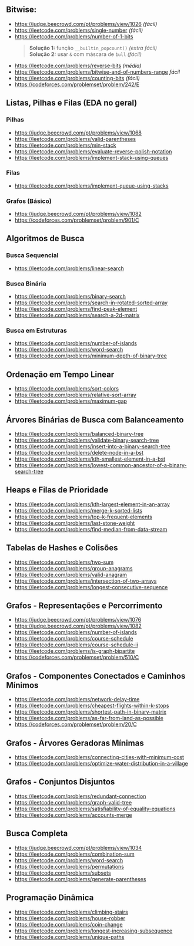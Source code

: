 ## Bitwise:
- https://judge.beecrowd.com/pt/problems/view/1026  *(fácil)*
- https://leetcode.com/problems/single-number  *(fácil)*
- https://leetcode.com/problems/number-of-1-bits  
  > **Solução 1:** função `__builtin_popcount()` *(extra fácil)*  
  > **Solução 2:** usar `&` com máscara de `1ull` *(fácil)*
- https://leetcode.com/problems/reverse-bits  *(média)*
- https://leetcode.com/problems/bitwise-and-of-numbers-range *fácil*
- https://leetcode.com/problems/counting-bits  *(fácil)*
- https://codeforces.com/problemset/problem/242/E  



## Listas, Pilhas e Filas (EDA no geral)
### Pilhas
- https://judge.beecrowd.com/pt/problems/view/1068  
- https://leetcode.com/problems/valid-parentheses  
- https://leetcode.com/problems/min-stack  
- https://leetcode.com/problems/evaluate-reverse-polish-notation  
- https://leetcode.com/problems/implement-stack-using-queues  

### Filas
- https://leetcode.com/problems/implement-queue-using-stacks  

### Grafos (Básico)
- https://judge.beecrowd.com/pt/problems/view/1082  
- https://codeforces.com/problemset/problem/901/C  



## Algoritmos de Busca
### Busca Sequencial
- https://leetcode.com/problems/linear-search

### Busca Binária
- https://leetcode.com/problems/binary-search  
- https://leetcode.com/problems/search-in-rotated-sorted-array  
- https://leetcode.com/problems/find-peak-element  
- https://leetcode.com/problems/search-a-2d-matrix  

### Busca em Estruturas
- https://leetcode.com/problems/number-of-islands  
- https://leetcode.com/problems/word-search  
- https://leetcode.com/problems/minimum-depth-of-binary-tree  

## Ordenação em Tempo Linear
- https://leetcode.com/problems/sort-colors  
- https://leetcode.com/problems/relative-sort-array  
- https://leetcode.com/problems/maximum-gap  

## Árvores Binárias de Busca com Balanceamento
- https://leetcode.com/problems/balanced-binary-tree  
- https://leetcode.com/problems/validate-binary-search-tree  
- https://leetcode.com/problems/insert-into-a-binary-search-tree  
- https://leetcode.com/problems/delete-node-in-a-bst  
- https://leetcode.com/problems/kth-smallest-element-in-a-bst  
- https://leetcode.com/problems/lowest-common-ancestor-of-a-binary-search-tree  

## Heaps e Filas de Prioridade
- https://leetcode.com/problems/kth-largest-element-in-an-array  
- https://leetcode.com/problems/merge-k-sorted-lists  
- https://leetcode.com/problems/top-k-frequent-elements  
- https://leetcode.com/problems/last-stone-weight  
- https://leetcode.com/problems/find-median-from-data-stream  

## Tabelas de Hashes e Colisões
- https://leetcode.com/problems/two-sum  
- https://leetcode.com/problems/group-anagrams  
- https://leetcode.com/problems/valid-anagram  
- https://leetcode.com/problems/intersection-of-two-arrays  
- https://leetcode.com/problems/longest-consecutive-sequence  

## Grafos - Representações e Percorrimento
- https://judge.beecrowd.com/pt/problems/view/1076  
- https://judge.beecrowd.com/pt/problems/view/1082  
- https://leetcode.com/problems/number-of-islands  
- https://leetcode.com/problems/course-schedule  
- https://leetcode.com/problems/course-schedule-ii  
- https://leetcode.com/problems/is-graph-bipartite  
- https://codeforces.com/problemset/problem/510/C  

## Grafos - Componentes Conectados e Caminhos Mínimos
- https://leetcode.com/problems/network-delay-time  
- https://leetcode.com/problems/cheapest-flights-within-k-stops  
- https://leetcode.com/problems/shortest-path-in-binary-matrix  
- https://leetcode.com/problems/as-far-from-land-as-possible  
- https://codeforces.com/problemset/problem/20/C  

## Grafos - Árvores Geradoras Mínimas
- https://leetcode.com/problems/connecting-cities-with-minimum-cost  
- https://leetcode.com/problems/optimize-water-distribution-in-a-village  

## Grafos - Conjuntos Disjuntos
- https://leetcode.com/problems/redundant-connection  
- https://leetcode.com/problems/graph-valid-tree  
- https://leetcode.com/problems/satisfiability-of-equality-equations  
- https://leetcode.com/problems/accounts-merge  

## Busca Completa
- https://judge.beecrowd.com/pt/problems/view/1034  
- https://leetcode.com/problems/combination-sum  
- https://leetcode.com/problems/word-search  
- https://leetcode.com/problems/permutations  
- https://leetcode.com/problems/subsets  
- https://leetcode.com/problems/generate-parentheses  

## Programação Dinâmica
- https://leetcode.com/problems/climbing-stairs  
- https://leetcode.com/problems/house-robber  
- https://leetcode.com/problems/coin-change  
- https://leetcode.com/problems/longest-increasing-subsequence  
- https://leetcode.com/problems/unique-paths  
